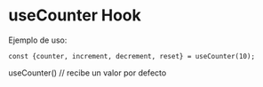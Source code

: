 # useCounter Hook

Ejemplo de uso:
```
const {counter, increment, decrement, reset} = useCounter(10);
```

useCounter() // recibe un valor por defecto
